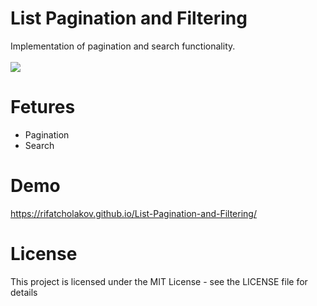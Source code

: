 # List Pagination and Filtering
Implementation of pagination and search functionality.
<br/>
<br/>
<img src="https://i.imgur.com/r58JiWy.png" />

# Fetures
* Pagination
* Search

# Demo
<a href="https://rifatcholakov.github.io/List-Pagination-and-Filtering/" target="_blank">https://rifatcholakov.github.io/List-Pagination-and-Filtering/</a>

# License
This project is licensed under the MIT License - see the LICENSE file for details
